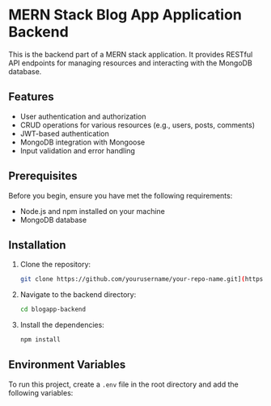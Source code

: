 # MERN Stack Blog App Application Backend

This is the backend part of a MERN stack application. It provides RESTful API endpoints for managing resources and interacting with the MongoDB database.


## Features

- User authentication and authorization
- CRUD operations for various resources (e.g., users, posts, comments)
- JWT-based authentication
- MongoDB integration with Mongoose
- Input validation and error handling

## Prerequisites

Before you begin, ensure you have met the following requirements:

- Node.js and npm installed on your machine
- MongoDB database

## Installation

1. Clone the repository:

    ```bash
    git clone https://github.com/yourusername/your-repo-name.git](https://github.com/erenyildirimmm/blogapp-backend.git
    ```

2. Navigate to the backend directory:

    ```bash
    cd blogapp-backend
    ```

3. Install the dependencies:

    ```bash
    npm install
    ```

## Environment Variables

To run this project, create a `.env` file in the root directory and add the following variables:

